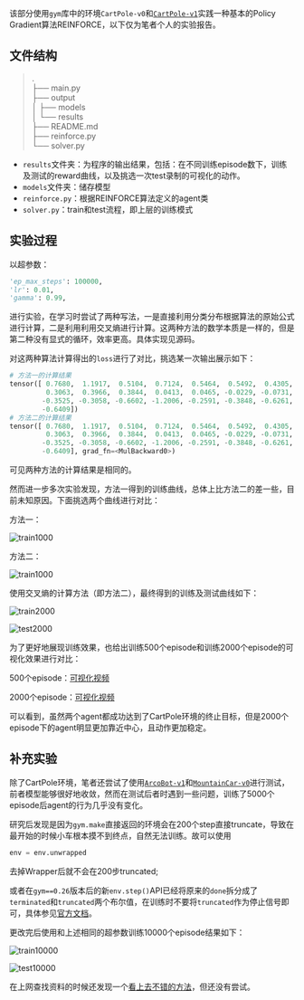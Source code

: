 该部分使用`gym`库中的环境`CartPole-v0`和[`CartPole-v1`](https://www.gymlibrary.dev/environments/classic_control/cart_pole/)实践一种基本的Policy Gradient算法REINFORCE，以下仅为笔者个人的实验报告。

## 文件结构

> .  
> ├── main.py  
> ├── output  
> │   ├── models  
> │   └── results  
> ├── README.md  
> ├── reinforce.py  
> └── solver.py  

+ `results`文件夹：为程序的输出结果，包括：在不同训练episode数下，训练及测试的reward曲线，以及挑选一次test录制的可视化的动作。
+ `models`文件夹：储存模型
+ `reinforce.py`：根据REINFORCE算法定义的agent类
+ `solver.py`：train和test流程，即上层的训练模式

## 实验过程

以超参数：

```python
'ep_max_steps': 100000,
'lr': 0.01,
'gamma': 0.99,
```

进行实验，在学习时尝试了两种写法，一是直接利用分类分布根据算法的原始公式进行计算，二是利用利用交叉熵进行计算。这两种方法的数学本质是一样的，但是第二种没有显式的循环，效率更高。具体实现见源码。

对这两种算法计算得出的`loss`进行了对比，挑选某一次输出展示如下：

```python
# 方法一的计算结果
tensor([ 0.7680,  1.1917,  0.5104,  0.7124,  0.5464,  0.5492,  0.4305,  0.3895,
         0.3063,  0.3966,  0.3844,  0.0413,  0.0465, -0.0229, -0.0731, -0.1602,
        -0.3525, -0.3058, -0.6602, -1.2006, -0.2591, -0.3848, -0.6261, -1.0987,
        -0.6409])
# 方法二的计算结果
tensor([ 0.7680,  1.1917,  0.5104,  0.7124,  0.5464,  0.5492,  0.4305,  0.3895,
         0.3063,  0.3966,  0.3844,  0.0413,  0.0465, -0.0229, -0.0731, -0.1602,
        -0.3525, -0.3058, -0.6602, -1.2006, -0.2591, -0.3848, -0.6261, -1.0987,
        -0.6409], grad_fn=<MulBackward0>)
```

可见两种方法的计算结果是相同的。

然而进一步多次实验发现，方法一得到的训练曲线，总体上比方法二的差一些，目前未知原因。下面挑选两个曲线进行对比：

方法一：

![train1000](./output/results/CartPole-v1/cross_entropy/train1000.png)

方法二：

![train1000](./output/results/CartPole-v1/categorical/train1000.png)

使用交叉熵的计算方法（即方法二），最终得到的训练及测试曲线如下：

![train2000](./output/results/CartPole-v1/cross_entropy/train2000.png)

![test2000](./output/results/CartPole-v1/cross_entropy/test2000.png)

为了更好地展现训练效果，也给出训练500个episode和训练2000个episode的可视化效果进行对比：

500个episode：[可视化视频](https://raw.githubusercontent.com/Stillwtm/RL-Learning/master/REINFORCE/output/results/CartPole-v1/cross_entropy/cartpole-500-episode-0.mp4)

2000个episode：[可视化视频](https://raw.githubusercontent.com/Stillwtm/RL-Learning/master/REINFORCE/output/results/CartPole-v1/cross_entropy/cartpole-2000-episode-0.mp4)

可以看到，虽然两个agent都成功达到了CartPole环境的终止目标，但是2000个episode下的agent明显更加靠近中心，且动作更加稳定。

## 补充实验

除了CartPole环境，笔者还尝试了使用[`ArcoBot-v1`](https://www.gymlibrary.dev/environments/classic_control/acrobot/)和[`MountainCar-v0`](https://www.gymlibrary.dev/environments/classic_control/mountain_car/)进行测试，前者模型能够很好地收敛，然而在测试后者时遇到一些问题，训练了5000个episode后agent的行为几乎没有变化。

研究后发现是因为`gym.make`直接返回的环境会在200个step直接truncate，导致在最开始的时候小车根本摸不到终点，自然无法训练。故可以使用

```python
env = env.unwrapped
```

去掉Wrapper后就不会在200步truncated;

或者在`gym==0.26`版本后的新`env.step()`API已经将原来的`done`拆分成了`terminated`和`truncated`两个布尔值，在训练时不要将`truncated`作为停止信号即可，具体参见[官方文档](https://www.gymlibrary.dev/api/core/#gym.Env.step)。

更改完后使用和上述相同的超参数训练10000个episode结果如下：

![train10000](./output/results/MountainCar-v0/train10000.png)

![test10000](./output/results/MountainCar-v0/test10000.png)

在上网查找资料的时候还发现一个[看上去不错的方法](https://zhuanlan.zhihu.com/p/378129617)，但还没有尝试。
